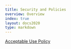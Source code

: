 ```yaml
---
title: Security and Policies
overview: Overview 
index: true
layout: docs2020 
type: markdown
---
```


[Acceptable Use Policy](/docs/security-and-policies/acceptable-use.html)